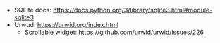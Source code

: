 - SQLite docs: https://docs.python.org/3/library/sqlite3.html#module-sqlite3
- Urwud: https://urwid.org/index.html
  - Scrollable widget: https://github.com/urwid/urwid/issues/226
